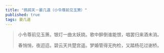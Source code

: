 ```yaml
---
title: "鹧鸪天－晏几道（小令尊前见玉箫）"
published: true
tags: 晏几道
---
```


> 小令尊前见玉箫。银灯一曲太妖娆。歌中醉倒谁能恨，唱罢归来酒未消。
>
> 春悄悄，夜迢迢。碧云天共楚宫遥。梦婚管得无拘检，又踏杨花过谢桥。
